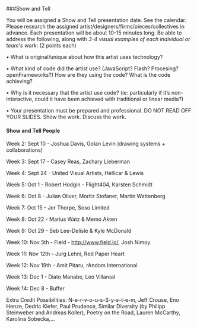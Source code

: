 ###Show and Tell

You will be assigned a Show and Tell presentation date. See the calendar. Please research the assigned artist/designers/firms/pieces/collectives in advance. Each presentation will be about 10-15 minutes long. Be able to address the following, along with *3-4 visual examples of each individual or team's work*: (2 points each)

• What is original/unique about how this artist uses technology? 

• What kind of code did the artist use?  (JavaScript? Flash? Procesing? openFrameworks?) How are they using the code? What is the code achieving?

• Why is it necessary that the artist use code?  (ie: particularly if it’s non-interactive, could it have been achieved with traditional or linear media?)

• Your presentation must be prepared and professional. DO NOT READ OFF YOUR SLIDES. Show the work. Discuss the work.

#### Show and Tell People

Week 2:  Sept 10 - Joshua Davis, Golan Levin (drawing systems + collaborations)

Week 3:  Sept 17 -  Casey Reas, Zachary Lieberman

Week 4:  Sept 24 - United Visual Artists, Hellicar & Lewis 

Week 5:  Oct 1 - Robert Hodgin - Flight404, Karsten Schmidt

Week 6: Oct 8 - Julian Oliver, Moritz Stefaner, Martin Wattenberg

Week 7:  Oct 15 -  Jer Thorpe, Soso Limited

Week 8:  Oct 22 - Marius Watz & Memo Akten 

Week 9:  Oct 29 - Seb Lee-Delisle & Kyle McDonald 

Week 10:  Nov 5th - Field - http://www.field.io/, Josh Nimoy

Week 11: Nov 12th - Jurg Lehni, Red Paper Heart   

Week 12: Nov 19th - Amit Pitaru, rAndom International 

Week 13: Dec 1 -  Diato Manabe, Leo Villareal

Week 14: Dec 8 - Buffer

Extra Credit Possibilities: N-e-r-v-o-u-s-S-y-s-t-e-m, Jeff Crouse, Eno Henze, Dedric Kiefer, Paul Prudence, Similar Diversity (by Philipp Steinweber and Andreas Koller), Poetry on the Road, Lauren McCarthy, Karolina Sobecka,...